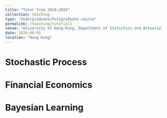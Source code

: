 ```yaml
---
title: "Tutor from 2020-2024"
collection: teaching
type: "Undergraduate/Postgraduate course"
permalink: /teaching/tutorial1
venue: "University of Hong Kong, Department of Statistics and Actuarial Science"
date: 2020-09-01
location: "Hong Kong"
---
```


Stochastic Process
======
Financial Economics
======
Bayesian Learning
======
